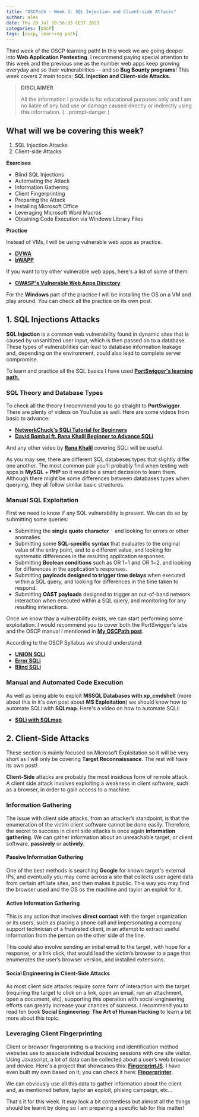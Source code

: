 ```yaml
---
title: "OSCPath - Week 3: SQL Injection and Client-side Attacks"
author: alex
date: Thu 20 Jul 10:56:33 CEST 2023
categories: [OSCP]
tags: [oscp, learning path]
---
```


Third week of the OSCP learning path! In this week we are going deeper into **Web Application Pentesting**. I recommend paying special attention to this week and the previous one as the number web apps keep growing everyday and so their vulnerabilities -- and so **Bug Bounty programs**! This week covers 2 main topics: **SQL Injection and Client-side Attacks.**

> **DISCLAIMER** 
>
> All the information I provide is for educational purposes only and I am no liable of any bad use or damage caused directly or indirectly using this information.
{: .prompt-danger }

## What will we be covering this week?

1. SQL Injection Attacks
2. Client-side Attacks

**Exercises**

- Blind SQL Injections
- Automating the Attack
- Information Gathering
- Client Fingerprinting
- Preparing the Attack
- Installing Microsoft Office
- Leveraging Microsoft Word Macros
- Obtaining Code Execution via Windows Library Files

**Practice**

Instead of VMs, I will be using vulnerable web apps as practice.

- **[DVWA](/posts/dvwa-2023-walkthrough/)** 
- **[bWAPP](/posts/bwapp-2023-walkthrough/)**

If you want to try other vulnerable web apps, here's a list of some of them:

- **[OWASP's Vulnerable Web Apps Directory](https://owasp.org/www-project-vulnerable-web-applications-directory/)**

For the **Windows** part of the practice I will be installing the OS on a VM and play around. You can check all the practice on its own post.

## 1. SQL Injections Attacks

**SQL Injection** is a common web vulnerability found in dynamic sites that is caused by unsanitized user input, which is then passed on to a database. These types of vulnerabilities can lead to database information leakage and, depending on the environment, could also lead to complete server compromise.

To learn and practice all the SQL basics I have used **[PortSwigger's learning path.](https://portswigger.net/web-security/sql-injection)** 

### SQL Theory and Database Types

To check all the theory I recommend you to go straight to **PortSwigger**. There are plenty of videos on YouTube as well. Here are some videos from basic to advance:

- **[NetworkChuck's SQLi Tutorial for Beginners](https://www.youtube.com/watch?v=2OPVViV-GQk&t=379s)**
- **[David Bombal ft. Rana Khalil Beginner to Advance SQLi](https://youtu.be/yusJWttsD5o)**

And any other video by **[Rana Khalil](https://www.youtube.com/@RanaKhalil101)** covering SQLi will be useful.

As you may see, there are different SQL databeses types that slightly differ one another. The most common pair you'll probably find when testing web apps is **MySQL** + **PHP** so it would be a smart decission to learn them. Although there might be some differences between databases types when querying, they all follow similar basic structures.

### Manual SQL Exploitation

First we need to know if any SQL vulnerability is present. We can do so by submitting some queries:

- Submitting the **single quote character** `'` and looking for errors or other anomalies.
- Submitting some **SQL-specific syntax** that evaluates to the original value of the entry point, and to a different value, and looking for systematic differences in the resulting application responses.
- Submitting **Boolean conditions** such as OR 1=1 and OR 1=2, and looking for differences in the application's responses.
- Submitting **payloads designed to trigger time delays** when executed within a SQL query, and looking for differences in the time taken to respond.
- Submitting **OAST payloads** designed to trigger an out-of-band network interaction when executed within a SQL query, and monitoring for any resulting interactions.

Once we know thay a vulnerability exists, we can start performing some exploitation. I would recommend you to cover both the PortSwigger's labs and the OSCP manual I mentioned in **[My OSCPath post](/posts/oscpath)**.

According to the OSCP Syllabus we should understand:

- **[UNION SQLi](https://portswigger.net/web-security/sql-injection/union-attacks)**
- **[Error SQLi](https://portswigger.net/web-security/sql-injection/blind#error-based-sql-injection)**
- **[Blind SQLi](https://portswigger.net/web-security/sql-injection/blind)**

### Manual and Automated Code Execution

As well as being able to exploit **MSSQL Databases with xp_cmdshell** (more about this in it's own post about **MS Exploitation**) we should know how to automate SQLi with **SQLmap**. Here's a video on how to automate SQLi:

- **[SQLi with SQLmap](https://youtu.be/nVj8MUKkzQk)**

## 2. Client-Side Attacks

These section is mainly focused on Microsoft Exploitation so it will be very short as I will only be covering **Target Reconnaissance**. The rest will have its own post! 

**Client-Side** attacks are probably the most insidious form of remote attack. A client side attack involves exploiting a weakness in client software, such as a browser, in order to gain access to a machine.

### Information Gathering

The issue with client side attacks, from an attacker’s standpoint, is that the enumeration of the victim client software cannot be done easily. Therefore, the secret to success in client side attacks is once again **information gathering**. We can gather information about an unreachable target, or client software, **passively** or **actively**.

#### Passive Information Gathering

One of the best methods is searching **Google** for known target's external IPs, and eventually you may come across a site that collects user agent data from certain affiliate sites, and then makes it public. This way you may find the browser used and the OS os the machine and taylor an exploit for it.

#### Active Information Gathering

This is any action that involves **direct contact** with the target organization or its users, such as placing a phone call and impersonating a company support technician of a frustrated client, in an attempt to extract useful information from the person on the other side of the line.

This could also involve sending an initial email to the target, with hope for a response, or a link click, that would lead the victim’s browser to a page that enumerates the user’s
browser version, and installed extensions.

#### Social Engineering in Client-Side Attacks

As most client side attacks require some form of interaction with the target (requiring the target to click on a link, open an email, run an attachment, open a document, etc), supporting this operation with social engineering efforts can greatly increase your chances of success. I recommend you to read teh book **Social Engineering: The Art of Human Hacking** to learn a bit more about this topic.

### Leveraging Client Fingerprinting

Client or browser fingerprinting is a tracking and identification method websites use to associate individual browsing sessions with one site visitor. Using Javascript, a lot of data can be collected about a user’s web browser and device. Here's a project that showcases this: **[FingerprintJS](https://github.com/fingerprintjs/fingerprintjs)**. I have even built my own based on it, you can check it here: **[Fingerprinter](/projects/fingerprinter)**. 

We can obviously use all this data to gather information about the client and, as mentioned before, taylor an exploit, phising campaign, etc...

That's it for this week. It may look a bit contentless but almost all the things should be learnt by doing so I am preparing a specific lab for this matter!